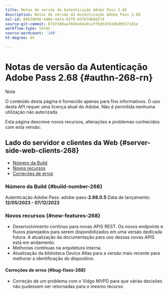 ```yaml
---
title: Notas de versão da Autenticação Adobe Pass 2.68
description: Notas de versão da Autenticação Adobe Pass 2.68
exl-id: 88628696-448e-4afa-91f0-d3767d68d2f4
source-git-commit: 87d7380aa7045e64e8caff6d5d7610bd0917181e
workflow-type: tm+mt
source-wordcount: '148'
ht-degree: 0%

---
```


# Notas de versão da Autenticação Adobe Pass 2.68 {#authn-268-rn}

>[!NOTE]
>
>O conteúdo desta página é fornecido apenas para fins informativos. O uso desta API requer uma licença atual do Adobe. Não é permitida nenhuma utilização não autorizada.

Esta página descreve novos recursos, alterações e problemas conhecidos com esta versão:

## Lado do servidor e clientes da Web {#server-side-web-clients-268}

* [Número da Build](#build-number-268)
* [Novos recursos](#new-features-268)
* [Correções de erros](#bug-fixes-268)

### Número da Build {#build-number-268}

Autenticação Adobe Pass: adobe-pass-**2.68.0.5**
Data de lançamento: **12/05/2023 - 07/12/2023**

### Novos recursos {#new-features-268}

* Desenvolvimento contínuo para novas APIS REST. Os novos endpoints e fluxos planejados para serem disponibilizados em uma versão dedicada futura. A atualização da documentação para uso dessas novas APIS está em andamento.
* Melhorias contínuas na arquitetura interna.
* Atualização da biblioteca Device Atlas para a versão mais recente para melhorar a identificação do dispositivo.

#### Correções de erros {#bug-fixes-268}

* Correção de um problema com o Vidgo MVPD para que várias decisões não pudessem ser retornadas para o mesmo recurso.
